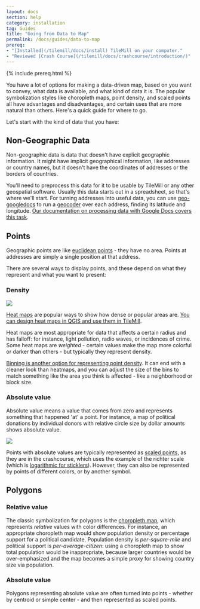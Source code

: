 ```yaml
---
layout: docs
section: help
category: installation
tag: Guides
title: "Going from Data to Map"
permalink: /docs/guides/data-to-map
prereq:
- "[Installed](/tilemill/docs/install) TileMill on your computer."
- "Reviewed [Crash Course](/tilemill/docs/crashcourse/introduction/)"
---
```

{% include prereq.html %}

You have a lot of options for making a data-driven map, based on you want
to convey, what data is available, and what kind of data it is. The popular
symbolization styles like choropleth maps, point density, and scaled points
all have advantages and disadvantages, and certain uses that are more
natural than others. Here's a quick guide for where to go.

Let's start with the kind of data that you have:

## Non-Geographic Data

Non-geographic data is data that doesn't have explicit geographic information.
It might have implicit geographical information, like addresses or country
names, but it doesn't have the coordinates of addresses or the borders
of countries.

You'll need to preprocess this data for it to be usable by TileMill or any
other geospatial software. Usually this data starts out in a spreadsheet,
so that's where we'll start. For turning addresses into useful data, you can use
[geo-googledocs](http://mapbox.com/blog/mapping-google-doc-spreadsheet/) to
run a [geocoder](http://en.wikipedia.org/wiki/Geocoder) over each address,
finding its latitude and longitude. [Our documentation on processing data with
Google Docs covers this task](http://mapbox.com/tilemill/docs/guides/google-docs/).

## Points

Geographic points are like [euclidean points](http://ds.io/IJnRdl) -
they have no area. Points at addresses are simply a single position
at that address.

There are several ways to display points, and these depend on
what they represent and what you want to present:

### Density

![](http://farm6.staticflickr.com/5040/7173396034_7f38edb250_z.jpg)

[Heat maps](http://en.wikipedia.org/wiki/Heat_map) are popular ways to
show how dense or popular areas are. [You can design heat maps in QGIS
and use them in TileMill](http://mapbox.com/tilemill/docs/guides/designing-heat-maps/).

Heat maps are most appropriate for data that affects a certain radius
and has falloff: for instance, light pollution, radio waves, or
incidences of crime. Some heat maps are _weighted_ - certain values
make the map more colorful or darker than others - but typically they
represent density.

[Binning is another option for representing point density](http://indiemaps.com/blog/2011/10/hexbins/).
It can end with a cleaner look than heatmaps, and you can adjust
the size of the bins to match something like the area you think
is affected - like a neighborhood or block size.

### Absolute value

Absolute value means a value that comes from zero and represents something
that happened 'at' a point. For instance, a map of political donations by
individual donors with relative circle size by dollar amounts shows absolute value.

![](http://mapbox.com/tilemill/assets/pages/conditional-style-1.png)

Points with absolute values are typically represented as [scaled points](http://mapbox.com/tilemill/docs/crashcourse/styling/),
as they are in the crashcourse, which uses the example of the richter scale
(which is [logarithmic for sticklers](http://en.wikipedia.org/wiki/Richter_magnitude_scale)).
However, they can also be represented by points of different colors, or by
another symbol.

## Polygons

### Relative value

The classic symbolization for polygons is the [choropleth map](http://en.wikipedia.org/wiki/Choropleth_map),
which represents *relative* values with color differences.
For instance, an appropriate choropleth map would show
population density or percentage support for a political candidate.
Population density is _per-square-mile_ and political support
is _per-average-citizen_: using a choropleth map to show
total population would be inappropriate, because larger countries
would be over-emphasized and the map becomes a simple proxy for
showing country size via population.

### Absolute value

Polygons representing absolute value are often turned into points -
whether by centroid or simple center - and then represented as scaled
points.
